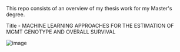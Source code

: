 This repo consists of an overview of my thesis work for my Master's degree.

Title - MACHINE LEARNING APPROACHES FOR THE ESTIMATION OF MGMT GENOTYPE AND OVERALL SURVIVAL

![image](https://github.com/gelsonm/Thesis-Work/assets/37416550/f85f23d0-a9f4-4638-8302-832ef31ae3aa)
